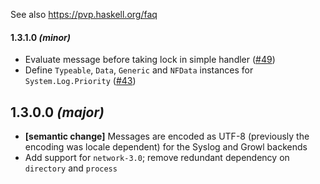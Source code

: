 See also https://pvp.haskell.org/faq

#### 1.3.1.0 *(minor)*

- Evaluate message before taking lock in simple handler ([#49](https://github.com/haskell-hvr/hslogger/pull/49))
- Define `Typeable`, `Data`, `Generic` and `NFData` instances for `System.Log.Priority` ([#43](https://github.com/haskell-hvr/hslogger/pull/43))

## 1.3.0.0 *(major)*

- **[semantic change]** Messages are encoded as UTF-8 (previously the encoding was locale dependent) for the Syslog and Growl backends
- Add support for `network-3.0`; remove redundant dependency on `directory` and `process`
